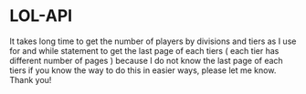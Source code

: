 # LOL-API
It takes long time to get the number of players by divisions and tiers as I use for and while statement 
to get the last page of each tiers ( each tier has different number of pages ) 
because I do not know the last page of each tiers 
if you know the way to do this in easier ways, please let me know. Thank you!
